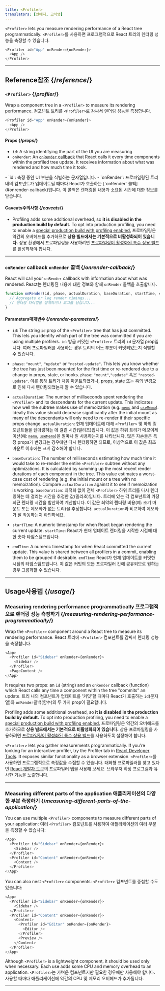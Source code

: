 ```yaml
---
title: <Profiler>
translators: [안예지, 고석영]
---
```


<Intro>

`<Profiler>` lets you measure rendering performance of a React tree programmatically.
<Trans>`<Profiler>`를 사용하면 프로그램적으로 React 트리의 렌더링 성능을 측정할 수 있습니다.</Trans>

```js
<Profiler id="App" onRender={onRender}>
  <App />
</Profiler>
```

</Intro>

<InlineToc />

---

## Reference<Trans>참조</Trans> {/*reference*/}

### `<Profiler>` {/*profiler*/}

Wrap a component tree in a `<Profiler>` to measure its rendering performance.
<Trans>컴포넌트 트리를 `<Profiler>`로 감싸서 렌더링 성능을 측정합니다.</Trans>

```js
<Profiler id="App" onRender={onRender}>
  <App />
</Profiler>
```

#### Props {/*props*/}

* `id`: A string identifying the part of the UI you are measuring.
* `onRender`: An [`onRender` callback](#onrender-callback) that React calls it every time components within the profiled tree update. It receives information about what was rendered and how much time it took.
<TransBlock>
  - `id`: 측정 중인 UI 부분을 식별하는 문자열입니다.
  - `onRender`: 프로파일링된 트리 내의 컴포넌트가 업데이트될 때마다 React가 호출하는 [`onRender` 콜백](#onrender-callback)입니다. 이 콜백은 렌더링된 내용과 소요된 시간에 대한 정보를 받습니다.
</TransBlock>

#### Caveats<Trans>주의사항</Trans> {/*caveats*/}

* Profiling adds some additional overhead, so **it is disabled in the production build by default.** To opt into production profiling, you need to enable a [special production build with profiling enabled.](https://fb.me/react-profiling)
<Trans>프로파일링은 약간의 오버헤드를 추가하므로 **상용 빌드에서는 기본적으로 비활성화되어 있습니다.** 상용 환경에서 프로파일링을 사용하려면 [프로파일링이 활성화된 특수 상용 빌드](https://fb.me/react-profiling)를 활성화해야 합니다.</Trans>

---

### `onRender` callback <Trans>`onRender` 콜백</Trans> {/*onrender-callback*/}

React will call your `onRender` callback with information about what was rendered.
<Trans>React는 렌더링된 내용에 대한 정보와 함께 `onRender` 콜백을 호출합니다.</Trans>

```js
function onRender(id, phase, actualDuration, baseDuration, startTime, commitTime) {
  // Aggregate or log render timings...
  // 렌더링 타이밍을 집계하거나 로그를 남깁니다...
}
```

#### Parameters<Trans>매개변수</Trans> {/*onrender-parameters*/}

* `id`: The string `id` prop of the `<Profiler>` tree that has just committed. This lets you identify which part of the tree was committed if you are using multiple profilers.
<Trans>`id`: 방금 커밋한 `<Profiler>` 트리의 `id` 문자열 prop입니다. 여러 프로파일러를 사용하는 경우 트리의 어느 부분이 커밋되었는지 식별할 수 있습니다.</Trans>

* `phase`: `"mount"`, `"update"` or `"nested-update"`. This lets you know whether the tree has just been mounted for the first time or re-rendered due to a change in props, state, or hooks.
<Trans>`phase`: `"mount"`,`"update"` 혹은 `"nested-update"`. 이를 통해 트리가 처음 마운트되었거나, props, state 또는 훅의 변경으로 인해 다시 렌더링되었는지 알 수 있습니다.</Trans>

* `actualDuration`: The number of milliseconds spent rendering the `<Profiler>` and its descendants for the current update. This indicates how well the subtree makes use of memoization (e.g. [`memo`](/reference/react/memo) and [`useMemo`](/reference/react/useMemo)). Ideally this value should decrease significantly after the initial mount as many of the descendants will only need to re-render if their specific props change.
<Trans>`actualDuration`: 현재 업데이트에 대해 `<Profiler>` 및 하위 컴포넌트들을 렌더링하는 데 걸린 시간(밀리초)입니다. 이 값은 하위 트리가 메모이제이션(예: [`memo`](/reference/react/memo), [`useMemo`](/reference/react/useMemo))을 얼마나 잘 사용하는지를 나타냅니다. 많은 자손들은 특정 props가 변경되는 경우에만 다시 렌더링하면 되므로, 이상적으로 이 값은 최초 마운트 이후에는 크게 감소해야 합니다.</Trans>

* `baseDuration`: The number of milliseconds estimating how much time it would take to re-render the entire `<Profiler>` subtree without any optimizations. It is calculated by summing up the most recent render durations of each component in the tree. This value estimates a worst-case cost of rendering (e.g. the initial mount or a tree with no memoization). Compare `actualDuration` against it to see if memoization is working.
<Trans>`baseDuration`: 최적화 없이 전체  `<Profiler>` 하위 트리를 다시 렌더링하는 데 걸리는 시간을 추정한 값(밀리초)입니다. 트리에 있는 각 컴포넌트의 가장 최근 렌더링 시간을 합산하여 계산합니다. 이 값은 최악의 렌더링 비용(예: 초기 마운트 또는 메모화가 없는 트리)을 추정합니다. `actualDuration`과 비교하여 메모화가 잘 작동하는지 확인하세요. </Trans>

* `startTime`: A numeric timestamp for when React began rendering the current update.
<Trans>`startTime`: React가 현재 업데이트 렌더링을 시작한 시점에 대한 숫자 타임스탬프입니다. </Trans>

* `endTime`: A numeric timestamp for when React committed the current update. This value is shared between all profilers in a commit, enabling them to be grouped if desirable.
<Trans>`endTime`: React가 현재 업데이트를 커밋한 시점의 타임스탬프입니다. 이 값은 커밋의 모든 프로파일러 간에 공유되므로 원하는 경우 그룹화할 수 있습니다.</Trans>

---

## Usage<Trans>사용법</Trans> {/*usage*/}

### Measuring rendering performance programmatically <Trans>프로그램적으로 렌더링 성능 측정하기</Trans> {/*measuring-rendering-performance-programmatically*/}

Wrap the `<Profiler>` component around a React tree to measure its rendering performance.
<Trans>React 트리에 `<Profiler>` 컴포넌트를 감싸서 렌더링 성능을 측정합니다.</Trans>

```js {2,4}
<App>
  <Profiler id="Sidebar" onRender={onRender}>
    <Sidebar />
  </Profiler>
  <PageContent />
</App>
```

It requires two props: an `id` (string) and an `onRender` callback (function) which React calls any time a component within the tree "commits" an update.
<Trans>트리 내의 컴포넌트가 업데이트를 '커밋'할 때마다 React가 호출하는 `id`(문자열)와 `onRender`콜백(함수)의 두 가지 prop이 필요합니다.</Trans>

<Pitfall>

Profiling adds some additional overhead, so **it is disabled in the production build by default.** To opt into production profiling, you need to enable a [special production build with profiling enabled.](https://fb.me/react-profiling)
<Trans>프로파일링은 약간의 오버헤드를 추가하므로 **상용 빌드에서는 기본적으로 비활성화되어 있습니다.** 상용 프로파일링을 사용하려면 [프로파일링이 활성화된 특수 상용 빌드](https://fb.me/react-profiling)를 사용하도록 설정해야 합니다.</Trans>

</Pitfall>

<Note>

`<Profiler>` lets you gather measurements programmatically. If you're looking for an interactive profiler, try the Profiler tab in [React Developer Tools](/learn/react-developer-tools). It exposes similar functionality as a browser extension.
<Trans>`<Profiler>`를 사용하면 프로그램적으로 측정값을 수집할 수 있습니다. 대화형 프로파일러를 찾고 있다면 [React 개발자 도구](/learn/react-developer-tools)의 프로파일러 탭을 사용해 보세요. 브라우저 확장 프로그램과 유사한 기능을 노출합니다.</Trans>

</Note>

---

### Measuring different parts of the application <Trans>애플리케이션의 다양한 부분 측정하기</Trans> {/*measuring-different-parts-of-the-application*/}

You can use multiple `<Profiler>` components to measure different parts of your application:
<Trans>여러 `<Profiler>` 컴포넌트를 사용하여 애플리케이션의 여러 부분을 측정할 수 있습니다:</Trans>

```js {5,7}
<App>
  <Profiler id="Sidebar" onRender={onRender}>
    <Sidebar />
  </Profiler>
  <Profiler id="Content" onRender={onRender}>
    <Content />
  </Profiler>
</App>
```

You can also nest `<Profiler>` components:
<Trans>`<Profiler>` 컴포넌트를 중첩할 수도 있습니다:</Trans>

```js {5,7,9,12}
<App>
  <Profiler id="Sidebar" onRender={onRender}>
    <Sidebar />
  </Profiler>
  <Profiler id="Content" onRender={onRender}>
    <Content>
      <Profiler id="Editor" onRender={onRender}>
        <Editor />
      </Profiler>
      <Preview />
    </Content>
  </Profiler>
</App>
```

Although `<Profiler>` is a lightweight component, it should be used only when necessary. Each use adds some CPU and memory overhead to an application.
<Trans>`<Profiler>`는 가벼운 컴포넌트지만 필요한 경우에만 사용해야 합니다. 사용할 때마다 애플리케이션에 약간의 CPU 및 메모리 오버헤드가 추가됩니다.</Trans>

---

